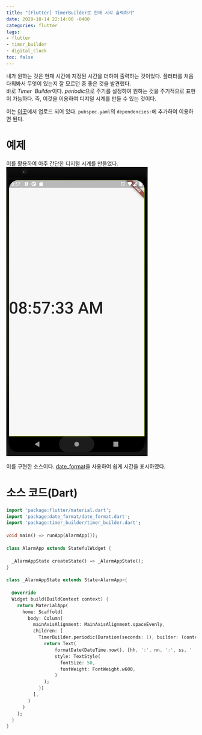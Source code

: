 ```yaml
---
title: "[Flutter] TimerBuilder로 현재 시각 출력하기"
date: 2020-10-14 22:14:00 -0400
categories: flutter
tags:
- flutter
- timer_builder
- digital_clock
toc: false
---
```


내가 원하는 것은 현재 시간에 지정된 시간을 더하여 출력하는 것이었다. 
플러터를 처음 다뤄봐서 무엇이 있는지 잘 모르던 중 좋은 것을 발견했다.  
바로 $Timer \ \ Builder$이다. $periodic$으로 주기를 설정하여 원하는 것을 주기적으로 표현이 가능하다. 
즉, 이것을 이용하여 디지털 시계를 만들 수 있는 것이다. 

이는 [이곳](https://pub.dev/packages/timer_builder)에서 업로드 되어 있다.
`pubspec.yaml`의 `dependencies:`에 추가하여 이용하면 된다. 

# 예제 
이를 활용하여 아주 간단한 디지털 시계를 만들었다.  
![clock](/assets/images/digital_clock.gif)

이를 구현한 소스이다. [date_format](https://pub.dev/packages/date_format)을 사용하여 쉽게 시간을 표시하였다. 

# 소스 코드(Dart)
```dart
import 'package:flutter/material.dart';
import 'package:date_format/date_format.dart';
import 'package:timer_builder/timer_builder.dart';

void main() => runApp(AlarmApp());

class AlarmApp extends StatefulWidget {

  _AlarmAppState createState() => _AlarmAppState();
}

class _AlarmAppState extends State<AlarmApp>{

  @override
  Widget build(BuildContext context) {
    return MaterialApp(
      home: Scaffold(
        body: Column(
          mainAxisAlignment: MainAxisAlignment.spaceEvenly,
          children: [
            TimerBuilder.periodic(Duration(seconds: 1), builder: (context) {
              return Text(
                  formatDate(DateTime.now(), [hh, ':', nn, ':', ss, ' ', am]), // add pubspec.yaml the date_format: ^1.0.9
                  style: TextStyle(
                    fontSize: 50,
                    fontWeight: FontWeight.w600,
                  )
              );
            })
          ],
        )
      )
    );
  }
}
```
